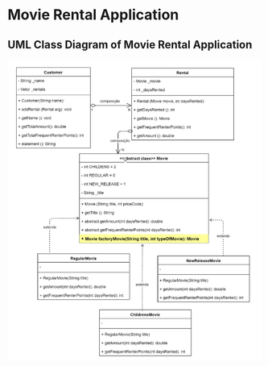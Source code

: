 # Movie Rental Application

## UML Class Diagram of Movie Rental Application

![ulmdiagram](https://github.com/aridiosilva/VideoLocadora/blob/master/UMLClassDiagramRelease3_VideoLocadora_Apos_RefatoracaoVERSAO3_em_04DEC2020_AridioSilva.jpg)
